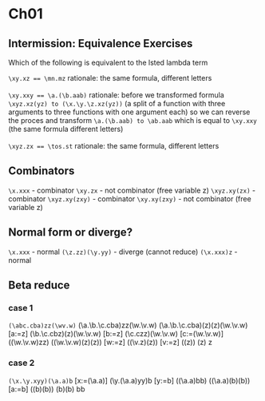 # Ch01


## Intermission: Equivalence Exercises

Which of the following is equivalent to the lsted lambda term

`\xy.xz == \mn.mz`
rationale: the same formula, different letters
<br><br>
`\xy.xxy == \a.(\b.aab)`
rationale: before we transformed formula `\xyz.xz(yz) to (\x.\y.\z.xz(yz))` (a split of a function with three arguments to three functions with one argument each) so we can reverse the proces and transform `\a.(\b.aab) to \ab.aab` which is equal to `\xy.xxy` (the same formula different letters)
<br><br>
`\xyz.zx == \tos.st`
rationale: the same formula, different letters

## Combinators

`\x.xxx` - combinator
`\xy.zx` - not combinator (free variable z)
`\xyz.xy(zx)` - combinator
`\xyz.xy(zxy)` - combinator
`\xy.xy(zxy)` - not combinator (free variable z)

## Normal form or diverge?

`\x.xxx` - normal
`(\z.zz)(\y.yy)` - diverge (cannot reduce)
`(\x.xxx)z` - normal

## Beta reduce

### case 1

`(\abc.cba)zz(\wv.w)`
(\a.\b.\c.cba)zz(\w.\v.w)
(\a.\b.\c.cba)(z)(z)(\w.\v.w)
[a:=z]
(\b.\c.cbz)(z)(\w.\v.w)
[b:=z]
(\c.czz)(\w.\v.w)
[c:=(\w.\v.w)]
((\w.\v.w)zz)
((\w.\v.w)(z)(z))
[w:=z]
((\v.z)(z))
[v:=z]
((z))
(z)
z

### case 2

`(\x.\y.xyy)(\a.a)b`
[x:=(\a.a)]
(\y.(\a.a)yy)b
[y:=b]
((\a.a)bb)
((\a.a)(b)(b))
[a:=b]
((b)(b))
(b)(b)
bb
